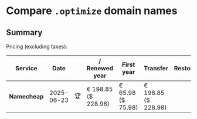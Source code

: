 # Compare `.optimize` domain names

## Summary

Pricing (excluding taxes):

| Service | Date |  | / Renewed year | First year | Transfer | Restoration |
|--|--|--|--|--|--|--|
| **Namecheap** | 2025-06-23 | 🏆 | € 198.85<br>($ 228.98) | € 65.98<br>($ 75.98) | € 198.85<br>($ 228.98) |  |
